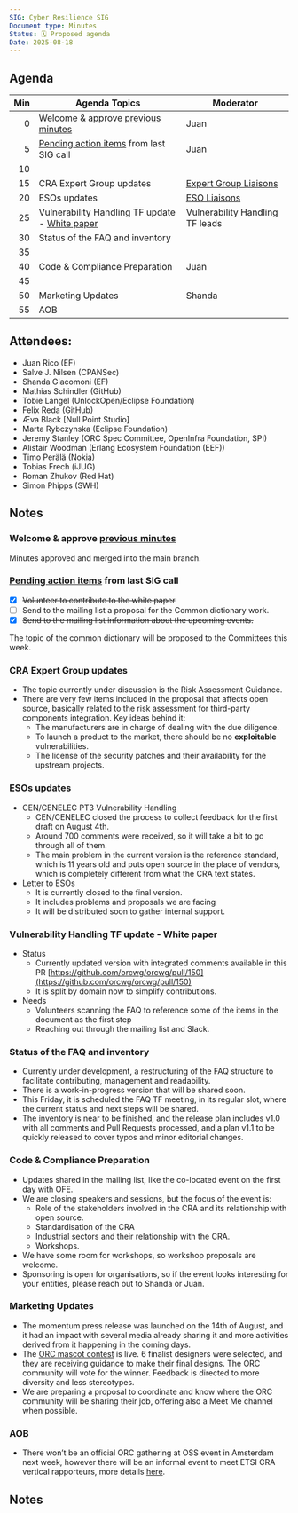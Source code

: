 ```yaml
---
SIG: Cyber Resilience SIG
Document type: Minutes
Status: 🗓️ Proposed agenda
Date: 2025-08-18
---
```


##  Agenda


| Min | Agenda Topics | Moderator |
| --: | ----- | --- |
|   0 | Welcome & approve [previous minutes](https://github.com/orcwg/orcwg/pull/153) | Juan |
|   5 | [Pending action items](#pending-action-items) from last SIG call |  Juan |
|  10 | |
|  15 | CRA Expert Group updates | [Expert Group Liaisons][] |
|  20 | ESOs updates | [ESO Liaisons][] |
|  25 | Vulnerability Handling TF update - [White paper](https://github.com/orcwg/orcwg/pull/150)  | Vulnerability Handling TF leads |
|  30 | Status of the FAQ and inventory | |
|  35 | |  |
|  40 | Code & Compliance Preparation | Juan |
|  45 | | |
|  50 | Marketing Updates| Shanda |
|  55 | AOB | |

## Attendees:

- Juan Rico (EF)  
- Salve J. Nilsen (CPANSec)  
- Shanda Giacomoni (EF)  
- Mathias Schindler (GitHub)  
- Tobie Langel (UnlockOpen/Eclipse Foundation)  
- Felix Reda (GitHub)  
- Æva Black \[Null Point Studio\]  
- Marta Rybczynska (Eclipse Foundation)  
- Jeremy Stanley (ORC Spec Committee, OpenInfra Foundation, SPI)  
- Alistair Woodman (Erlang Ecosystem Foundation (EEF))  
- Timo Perälä (Nokia)  
- Tobias Frech (iJUG)  
- Roman Zhukov (Red Hat)  
- Simon Phipps (SWH)

## Notes

### Welcome & approve [previous minutes](https://github.com/orcwg/orcwg/pull/153)

Minutes approved and merged into the main branch.

### [Pending action items](https://github.com/orcwg/orcwg/edit/main/cyber-resilience-sig/minutes/2025-08-18-mom-cyber-resilience-sig.md#pending-action-items) from last SIG call

- [x]  ~~Volunteer to contribute to the white paper~~  
- [ ]  Send to the mailing list a proposal for the Common dictionary work.  
- [x]  ~~Send to the mailing list information about the upcoming events.~~

The topic of the common dictionary will be proposed to the Committees this week.

### CRA Expert Group updates

- The topic currently under discussion is the Risk Assessment Guidance.  
- There are very few items included in the proposal that affects open source, basically related to the risk assessment for third-party components integration. Key ideas behind it:  
  - The manufacturers are in charge of dealing with the due diligence.  
  - To launch a product to the market, there should be no **exploitable** vulnerabilities.  
  - The license of the security patches and their availability for the upstream projects.

### ESOs updates

- CEN/CENELEC PT3 Vulnerability Handling  
  - CEN/CENELEC closed the process to collect feedback for the first draft on August 4th.  
  - Around 700 comments were received, so it will take a bit to go through all of them.  
  - The main problem in the current version is the reference standard, which is 11 years old and puts open source in the place of vendors, which is completely different from what the CRA text states.  
- Letter to ESOs  
  - It is currently closed to the final version.  
  - It includes problems and proposals we are facing  
  - It will be distributed soon to gather internal support.

### Vulnerability Handling TF update \- White paper

- Status  
  - Currently updated version with integrated comments available in this PR [https://github.com/orcwg/orcwg/pull/150](https://github.com/orcwg/orcwg/pull/150)  
  - It is split by domain now to simplify contributions.  
- Needs   
  - Volunteers scanning the FAQ to reference some of the items in the document as the first step
  - Reaching out through the mailing list and Slack.

### Status of the FAQ and inventory

- Currently under development, a restructuring of the FAQ structure to facilitate contributing, management and readability.  
- There is a work-in-progress version that will be shared soon.  
- This Friday, it is scheduled the FAQ TF meeting, in its regular slot, where the current status and next steps will be shared.  
- The inventory is near to be finished, and the release plan includes v1.0 with all comments and Pull Requests processed, and a plan v1.1 to be quickly released to cover typos and minor editorial changes.

### Code & Compliance Preparation

- Updates shared in the mailing list, like the co-located event on the first day with OFE.  
- We are closing speakers and sessions, but the focus of the event is:  
  - Role of the stakeholders involved in the CRA and its relationship with open source.  
  - Standardisation of the CRA  
  - Industrial sectors and their relationship with the CRA.  
  - Workshops.  
- We have some room for workshops, so workshop proposals are welcome.  
- Sponsoring is open for organisations, so if the event looks interesting for your entities, please reach out to Shanda or Juan.

### Marketing Updates

- The momentum press release was launched on the 14th of August, and it had an impact with several media already sharing it and more activities derived from it happening in the coming days.  
- The [ORC mascot contest](https://99designs.ca/character-mascot-design/contests/orc-mascot-open-source-community-1333963/entries) is live. 6 finalist designers were selected, and they are receiving guidance to make their final designs. The ORC community will vote for the winner. Feedback is directed to more diversity and less stereotypes.
- We are preparing a proposal to coordinate and know where the ORC community will be sharing their job, offering also a Meet Me channel when possible.

### AOB

- There won’t be an official ORC gathering at OSS event in Amsterdam next week, however there will be an informal event to meet ETSI CRA vertical rapporteurs, more details [here](https://www.linkedin.com/feed/update/urn:li:activity:7361437407549812737/).

## Notes

[SIG Leads]: https://github.com/orcwg/orcwg/tree/main/cyber-resilience-sig#leads
[ESO Liaisons]: https://github.com/orcwg/orcwg/tree/main/cyber-resilience-sig#cen-cenelec-wg-9
[Expert Group Liaisons]: https://github.com/orcwg/orcwg/tree/main/cyber-resilience-sig#cra-expert-group
[deliverable-2-8]:https://github.com/orcwg/orcwg/blob/main/cyber-resilience-sig/coordination/european-commission/deliverable-2-8.md

  

